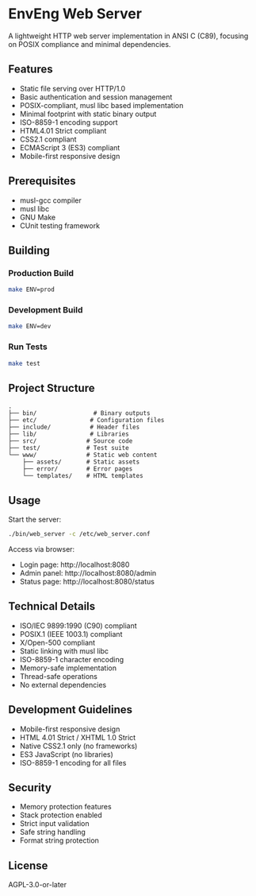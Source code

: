 # EnvEng Web Server

A lightweight HTTP web server implementation in ANSI C (C89), focusing on POSIX compliance and minimal dependencies.

## Features
- Static file serving over HTTP/1.0
- Basic authentication and session management
- POSIX-compliant, musl libc based implementation
- Minimal footprint with static binary output
- ISO-8859-1 encoding support
- HTML4.01 Strict compliant
- CSS2.1 compliant
- ECMAScript 3 (ES3) compliant
- Mobile-first responsive design

## Prerequisites
- musl-gcc compiler
- musl libc
- GNU Make
- CUnit testing framework

## Building

### Production Build
```bash
make ENV=prod
```

### Development Build
```bash
make ENV=dev
```

### Run Tests
```bash
make test
```

## Project Structure
```
.
├── bin/                # Binary outputs
├── etc/               # Configuration files
├── include/           # Header files
├── lib/               # Libraries
├── src/              # Source code
├── test/             # Test suite
└── www/              # Static web content
    ├── assets/       # Static assets
    ├── error/        # Error pages
    └── templates/    # HTML templates
```

## Usage
Start the server:
```bash
./bin/web_server -c /etc/web_server.conf
```

Access via browser:
- Login page: http://localhost:8080
- Admin panel: http://localhost:8080/admin
- Status page: http://localhost:8080/status

## Technical Details
- ISO/IEC 9899:1990 (C90) compliant
- POSIX.1 (IEEE 1003.1) compliant
- X/Open-500 compliant
- Static linking with musl libc
- ISO-8859-1 character encoding
- Memory-safe implementation
- Thread-safe operations
- No external dependencies

## Development Guidelines
- Mobile-first responsive design
- HTML 4.01 Strict / XHTML 1.0 Strict
- Native CSS2.1 only (no frameworks)
- ES3 JavaScript (no libraries)
- ISO-8859-1 encoding for all files

## Security
- Memory protection features
- Stack protection enabled
- Strict input validation
- Safe string handling
- Format string protection

## License
AGPL-3.0-or-later
